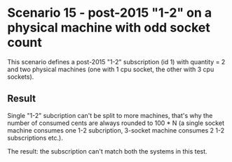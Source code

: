 Scenario 15 - post-2015 "1-2" on a physical machine with odd socket count
=========================================================================

This scenario defines a post-2015 "1-2" subscription (id 1) with quantity = 2
and two physical machines (one with 1 cpu socket, the other with 3 cpu
sockets).

Result
------

Single "1-2" subcription can't be split to more machines, that's why the number
of consumed cents are always rounded to 100 * N (a single socket machine
consumes one 1-2 subcription, 3-socket machine consumes 2 1-2 subscriptions
etc.).

The result: the subscription can't match both the systems in this test.

